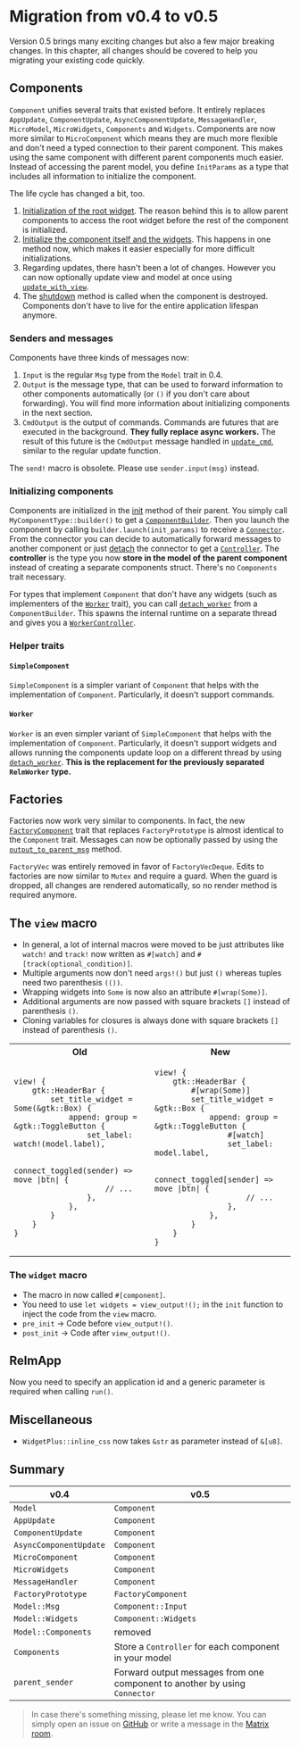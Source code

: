 # Migration from v0.4 to v0.5

Version 0.5 brings many exciting changes but also a few major breaking changes.
In this chapter, all changes should be covered to help you migrating your existing code quickly.

## Components

`Component` unifies several traits that existed before.
It entirely replaces `AppUpdate`, `ComponentUpdate`, `AsyncComponentUpdate`, `MessageHandler`, `MicroModel`, `MicroWidgets`, `Components` and `Widgets`.
Components are now more similar to `MicroComponent` which means they are much more flexible and don't need a typed connection to their parent component.
This makes using the same component with different parent components much easier.
Instead of accessing the parent model, you define `InitParams` as a type that includes all information to initialize the component.

The life cycle has changed a bit, too.

1. [Initialization of the root widget](https://relm4.org/docs/next/relm4/trait.Component.html#tymethod.init_root).
   The reason behind this is to allow parent components to access the root widget before the rest of the component is initialized.
2. [Initialize the component itself and the widgets](https://relm4.org/docs/next/relm4/trait.Component.html#tymethod.init).
   This happens in one method now, which makes it easier especially for more difficult initializations.
3. Regarding updates, there hasn't been a lot of changes. However you can now optionally update view and model at once using [`update_with_view`](https://relm4.org/docs/next/relm4/trait.Component.html#method.update_with_view).
4. The [shutdown](https://relm4.org/docs/next/relm4/trait.Component.html#method.shutdown) method is called when the component is destroyed. Components don't have to live for the entire application lifespan anymore.

### Senders and messages

Components have three kinds of messages now:

1. `Input` is the regular `Msg` type from the `Model` trait in 0.4.
2. `Output` is the message type, that can be used to forward information to other components automatically (or `()` if you don't care about forwarding).
   You will find more information about initializing components in the next section.
3. `CmdOutput` is the output of commands.
   Commands are futures that are executed in the background.
   **They fully replace async workers.**
   The result of this future is the `CmdOutput` message handled in [`update_cmd`](https://relm4.org/docs/next/relm4/trait.Component.html#method.update_cmd), similar to the regular update function.

The `send!` macro is obsolete. Please use `sender.input(msg)` instead.

### Initializing components

Components are initialized in the [init](https://relm4.org/docs/next/relm4/trait.Component.html#tymethod.init) method of their parent.
You simply call `MyComponentType::builder()` to get a [`ComponentBuilder`](https://relm4.org/docs/next/relm4/struct.ComponentBuilder.html).
Then you launch the component by calling `builder.launch(init_params)` to receive a [`Connector`](https://relm4.org/docs/next/relm4/component/struct.Connector.html).
From the connector you can decide to automatically forward messages to another component or just [detach](https://relm4.org/docs/next/relm4/component/struct.Connector.html#method.detach) the connector to get a [`Controller`](https://relm4.org/docs/next/relm4/component/struct.Controller.html).
The **controller** is the type you now **store in the model of the parent component** instead of creating a separate components struct.
There's no `Components` trait necessary.

For types that implement `Component` that don't have any widgets (such as implementers of the [`Worker`](https://relm4.org/docs/next/relm4/worker/trait.Worker.html) trait), you can call [`detach_worker`](https://relm4.org/docs/next/relm4/component/struct.ComponentBuilder.html#method.detach_worker) from a `ComponentBuilder`.
This spawns the internal runtime on a separate thread and gives you a [`WorkerController`](https://relm4.org/docs/next/relm4/worker/struct.WorkerController.html).

### Helper traits

#### `SimpleComponent`

`SimpleComponent` is a simpler variant of `Component` that helps with the implementation of `Component`.
Particularly, it doesn't support commands.

#### `Worker`

`Worker` is an even simpler variant of `SimpleComponent` that helps with the implementation of `Component`.
Particularly, it doesn't support widgets and allows running the components update loop on a different thread by using [`detach_worker`](https://relm4.org/docs/next/relm4/component/struct.ComponentBuilder.html#method.detach_worker).
**This is the replacement for the previously separated `RelmWorker` type.**

## Factories

Factories now work very similar to components.
In fact, the new [`FactoryComponent`](https://relm4.org/docs/next/relm4/factory/traits/trait.FactoryComponent.html) trait that replaces `FactoryPrototype` is almost identical to the `Component` trait.
Messages can now be optionally passed by using the [`output_to_parent_msg`](https://relm4.org/docs/next/relm4/factory/traits/trait.FactoryComponent.html#method.output_to_parent_msg) method.

`FactoryVec` was entirely removed in favor of `FactoryVecDeque`.
Edits to factories are now similar to `Mutex` and require a guard.
When the guard is dropped, all changes are rendered automatically, so no render method is required anymore.

## The `view` macro

+ In general, a lot of internal macros were moved to be just attributes like `watch!` and `track!` now written as `#[watch]` and `#[track(optional_condition)]`.
+ Multiple arguments now don't need `args!()` but just `()` whereas tuples need two parenthesis `(())`.
+ Wrapping widgets into `Some` is now also an attribute `#[wrap(Some)]`.
+ Additional arguments are now passed with square brackets `[]` instead of parenthesis `()`.
+ Cloning variables for closures is always done with square brackets `[]` instead of parenthesis `()`.

<table>
<tr>
<th> Old </th>
<th> New </th>
</tr>
<tr>
<td>

```rust,ignore
view! {
    gtk::HeaderBar {
        set_title_widget = Some(&gtk::Box) {
            append: group = &gtk::ToggleButton {
                set_label: watch!(model.label),

                connect_toggled(sender) => move |btn| {
                    // ...
                },
            },
        }
    }
}
```

</td>
<td>

```rust,ignore
view! {
    gtk::HeaderBar {
        #[wrap(Some)]
        set_title_widget = &gtk::Box {
            append: group = &gtk::ToggleButton {
                #[watch]
                set_label: model.label,

                connect_toggled[sender] => move |btn| {
                    // ...
                },
            },
        }
    }
}
```

</td>
</tr>
</table>

### The `widget` macro

+ The macro in now called `#[component]`.
+ You need to use `let widgets = view_output!();` in the `init` function to inject the code from the `view` macro.
+ `pre_init` -> Code before `view_output!()`.
+ `post_init` -> Code after `view_output!()`.

## RelmApp

Now you need to specify an application id and a generic parameter is required when calling `run()`.

## Miscellaneous

+ `WidgetPlus::inline_css` now takes `&str` as parameter instead of `&[u8]`.

## Summary

| v0.4 | v0.5 |
| - | - |
| `Model` | `Component` |
| `AppUpdate` | `Component` |
| `ComponentUpdate` | `Component` |
| `AsyncComponentUpdate` | `Component` |
| `MicroComponent` | `Component` |
| `MicroWidgets` | `Component` |
| `MessageHandler` | `Component` |
| `FactoryPrototype` | `FactoryComponent` |
| `Model::Msg` | `Component::Input` |
| `Model::Widgets` | `Component::Widgets` |
| `Model::Components` | removed |
| `Components` | Store a `Controller` for each component in your model |
| `parent_sender` | Forward output messages from one component to another by using `Connector` |

> In case there's something missing, please let me know. You can simply open an issue on [GitHub](https://github.com/AaronErhardt/Relm4) or write a message in the [Matrix room](https://matrix.to/#/#relm4:matrix.org).
